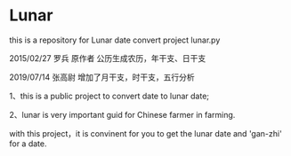 # Lunar
this is a repository for Lunar date convert project
lunar.py

2015/02/27  罗兵  原作者 公历生成农历，年干支、日干支

2019/07/14  张高尉  增加了月干支，时干支，五行分析

1、this is a public project to convert date to lunar date;

2、lunar is very important guid for Chinese farmer in farming.

with this project，it  is convinent for you to get the lunar date and 'gan-zhi' for a date.


				
